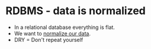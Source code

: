 # RDBMS - data is normalized


* In a relational database everything is flat.
* We want to [normalize our data](https://en.wikipedia.org/wiki/Database_normalization).
* DRY = Don't repeat yourself



